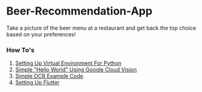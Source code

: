 # Beer-Recommendation-App
Take a picture of the beer menu at a restaurant and get back the top choice based on your preferences!

### How To's

1. [Setting Up Virtual Environment For Python](https://cloud.google.com/python/setup)
2. [Simple "Hello World" Using Google Cloud Vision](https://cloud.google.com/vision/docs/quickstart-client-libraries#client-libraries-install-python)
3. [Simple OCR Example Code](https://cloud.google.com/vision/docs/ocr)
4. [Setting Up Flutter](https://flutter.dev/docs/get-started/install/windows)
